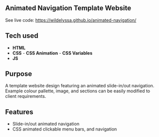 ## Animated Navigation Template Website

See live code: https://wildelyssa.github.io/animated-navigation/

## Tech used
* **HTML**
* **CSS**  - **CSS Animation** - **CSS Variables**
* **JS**

## Purpose
A template website design featuring an animated slide-in/out navigation. Example colour pallette, image, and sections can be easily modified to client requirements. 

## Features
* Slide-in/out animated navigation
* CSS animated clickable menu bars, and navigation